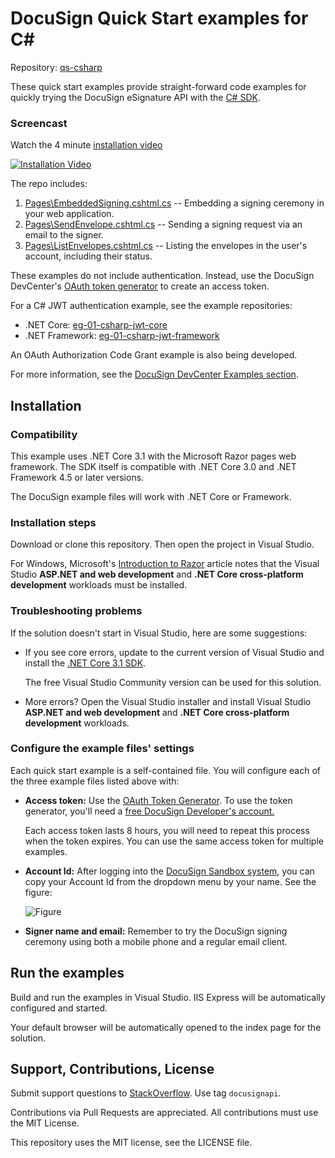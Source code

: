 # DocuSign Quick Start examples for C#

Repository: [qs-csharp](https://github.com/docusign/qs-csharp)

These quick start examples provide straight-forward
code examples for quickly
trying the DocuSign eSignature API with the 
[C# SDK](https://github.com/docusign/docusign-csharp-client).

### Screencast
Watch the 4 minute [installation video][installVideo]

[![Installation Video][installVideoThumb]][installVideo]

[installVideo]:https://www.youtube.com/watch?v=ADmELHcPpbM&
[installVideoThumb]:https://raw.githubusercontent.com/docusign/qs-csharp/master/documentation/C_sharp_qs_video1_thumb_200.png


The repo includes:

1. [Pages\EmbeddedSigning.cshtml.cs](https://github.com/docusign/qs-csharp/blob/master/qs-csharp/Pages/EmbeddedSigning.cshtml.cs)
   -- Embedding a signing ceremony in your web application.
2. [Pages\SendEnvelope.cshtml.cs](https://github.com/docusign/qs-csharp/blob/master/qs-csharp/Pages/SendEnvelope.cshtml.cs)
   -- Sending a signing request via an email to the signer.
3. [Pages\ListEnvelopes.cshtml.cs](https://github.com/docusign/qs-csharp/blob/master/qs-csharp/Pages/ListEnvelopes.cshtml.cs)
   -- Listing the envelopes in the user's account, including their status.

These examples do not include authentication. Instead,
use the DocuSign DevCenter's
[OAuth token generator](https://developers.docusign.com/oauth-token-generator)
to create an access token.

For a C# JWT authentication example, see the
example repositories:

* .NET Core: [eg-01-csharp-jwt-core](https://github.com/docusign/eg-01-csharp-jwt-core)
* .NET Framework: [eg-01-csharp-jwt-framework](https://github.com/docusign/eg-01-csharp-jwt-framework)

An OAuth Authorization Code Grant example is
also being developed.

For more information, see the
[DocuSign DevCenter Examples section](https://developers.docusign.com/esign-rest-api/code-examples).

## Installation

### Compatibility
This example uses .NET Core 3.1 with the Microsoft Razor pages web framework.
The SDK itself is compatible with .NET Core 3.0 and .NET Framework 4.5 or later versions.

The DocuSign example files will work with .NET Core or Framework.

### Installation steps
Download or clone this repository. Then open the project in Visual Studio.

For Windows, Microsoft's 
[Introduction to Razor](https://docs.microsoft.com/en-us/aspnet/core/razor-pages/?view=aspnetcore-2.1&tabs=visual-studio)
article notes that the Visual Studio **ASP.NET and web development** 
and **.NET Core cross-platform development** workloads must be installed.

### Troubleshooting problems
If the solution doesn't start in Visual Studio, here are some suggestions:

* If you see core errors, update to the current version of Visual Studio
  and install the 
  [.NET Core 3.1 SDK](https://dotnet.microsoft.com/download/dotnet-core/thank-you/sdk-3.1.100-windows-x64-installer).
  
  The free Visual Studio Community version can be used for this solution.
* More errors? Open the Visual Studio installer and install
  Visual Studio **ASP.NET and web development** 
  and **.NET Core cross-platform development** workloads.

### Configure the example files' settings
Each quick start example is a self-contained file. You will configure
each of the three example files listed above with:

 * **Access token:** Use the [OAuth Token Generator](https://developers.docusign.com/oauth-token-generator).
   To use the token generator, you'll need a
   [free DocuSign Developer's account.](https://go.docusign.com/o/sandbox/)

   Each access token lasts 8 hours, you will need to repeat this process
   when the token expires. You can use the same access token for
   multiple examples.

 * **Account Id:** After logging into the [DocuSign Sandbox system](https://demo.docusign.net),
   you can copy your Account Id from the dropdown menu by your name. See the figure:

   ![Figure](https://raw.githubusercontent.com/docusign/qs-csharp/master/documentation/account_id.png)
 * **Signer name and email:** Remember to try the DocuSign signing ceremony using both a mobile phone and a regular
   email client.

## Run the examples

Build and run the examples in Visual Studio. IIS Express will be automatically configured and started.

Your default browser will be automatically opened to the index page for the solution. 

## Support, Contributions, License

Submit support questions to [StackOverflow](https://stackoverflow.com). Use tag `docusignapi`.

Contributions via Pull Requests are appreciated.
All contributions must use the MIT License.

This repository uses the MIT license, see the
LICENSE file.

